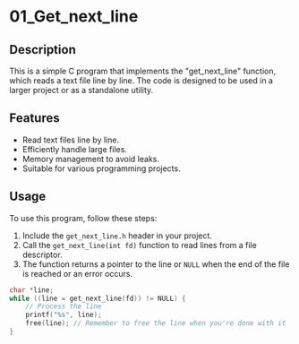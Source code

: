 # 01_Get_next_line

## Description

This is a simple C program that implements the "get_next_line" function, which reads a text file line by line. The code is designed to be used in a larger project or as a standalone utility.

## Features

- Read text files line by line.
- Efficiently handle large files.
- Memory management to avoid leaks.
- Suitable for various programming projects.

## Usage

To use this program, follow these steps:

1. Include the `get_next_line.h` header in your project.
2. Call the `get_next_line(int fd)` function to read lines from a file descriptor.
3. The function returns a pointer to the line or `NULL` when the end of the file is reached or an error occurs.

```c
char *line;
while ((line = get_next_line(fd)) != NULL) {
    // Process the line
    printf("%s", line);
    free(line); // Remember to free the line when you're done with it
}

